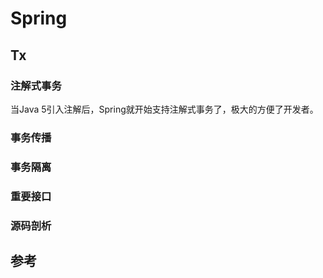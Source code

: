 ﻿# Spring

## Tx

### 注解式事务

当Java 5引入注解后，Spring就开始支持注解式事务了，极大的方便了开发者。

### 事务传播

### 事务隔离

### 重要接口

### 源码剖析

## 参考


